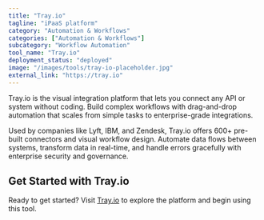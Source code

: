 ```yaml
---
title: "Tray.io"
tagline: "iPaaS platform"
category: "Automation & Workflows"
categories: ["Automation & Workflows"]
subcategory: "Workflow Automation"
tool_name: "Tray.io"
deployment_status: "deployed"
image: "/images/tools/tray-io-placeholder.jpg"
external_link: "https://tray.io"
---
```

Tray.io is the visual integration platform that lets you connect any API or system without coding. Build complex workflows with drag-and-drop automation that scales from simple tasks to enterprise-grade integrations.

Used by companies like Lyft, IBM, and Zendesk, Tray.io offers 600+ pre-built connectors and visual workflow design. Automate data flows between systems, transform data in real-time, and handle errors gracefully with enterprise security and governance.

## Get Started with Tray.io

Ready to get started? Visit [Tray.io](https://tray.io) to explore the platform and begin using this tool.